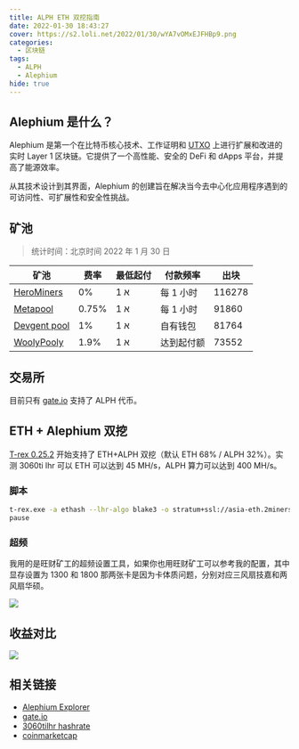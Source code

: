 ```yaml
---
title: ALPH ETH 双挖指南
date: 2022-01-30 18:43:27
cover: https://s2.loli.net/2022/01/30/wYA7vOMxEJFHBp9.png
categories:
  - 区块链
tags:
  - ALPH
  - Alephium
hide: true
---
```


## Alephium 是什么？

Alephium 是第一个在比特币核心技术、工作证明和 [UTXO](https://en.wikipedia.org/wiki/Unspent_transaction_output) 上进行扩展和改进的实时 Layer 1 区块链。它提供了一个高性能、安全的 DeFi 和 dApps 平台，并提高了能源效率。

从其技术设计到其界面，Alephium 的创建旨在解决当今去中心化应用程序遇到的可访问性、可扩展性和安全性挑战。

## 矿池

> 统计时间：北京时间 2022 年 1 月 30 日

| 矿池                                              | 费率   | 最低起付 | 付款频率   | 出块  |
| ------------------------------------------------- | ------ | -------- | ---------- | ----- |
| [HeroMiners](https://alephium.herominers.com/)    | 0%     | 1 א      | 每 1 小时  | 116278  |
| [Metapool](https://metapool.tech/)                | 0.75% | 1 א      | 每 1 小时  | 91860 |
| [Devgent pool](https://pool.devgent.net/mining)   | 1%     | 1 א      | 自有钱包   | 81764 |
| [WoolyPooly](https://woolypooly.com/zh/coin/alph) | 1.9%   | 1 א      | 达到起付额 | 73552 |

## 交易所

目前只有 [gate.io](https://www.gate.io/cn/myaccount/deposit/ALPH) 支持了 ALPH 代币。

## ETH + Alephium 双挖

[T-rex 0.25.2](https://github.com/trexminer/T-Rex/releases/tag/0.25.2) 开始支持了 ETH+ALPH 双挖（默认 ETH 68% / ALPH 32%）。实测 3060ti lhr 可以 ETH 可以达到 45 MH/s，ALPH 算力可以达到 400 MH/s。

### 脚本

```bash
t-rex.exe -a ethash --lhr-algo blake3 -o stratum+ssl://asia-eth.2miners.com:12020 -u nano_131cbg1qzxc6hye1iqd1duocmoxdjwthr1bmksnbfqcf8cq5hu8tf7krwp69 -p x -w luozhu001 --url2 stratum+tcp://hk.alephium.herominers.com:1199 --user2 19MiefHwqpTq5sgKkpQpA88XNubMiTeN4iQnmvhi4JNxA --pass2 x --proxy 127.0.0.1:1090
pause
```

### 超频

我用的是旺财矿工的超频设置工具，如果你也用旺财矿工可以参考我的配置，其中显存设置为 1300 和 1800 那两张卡是因为卡体质问题，分别对应三风扇技嘉和两风扇华硕。

![](https://cdn.jsdelivr.net/gh/youngjuning/images/202202081359496.png)

## 收益对比

![](https://s2.loli.net/2022/02/08/rxcSawMsAQBbmpk.png)

## 相关链接

- [Alephium Explorer](https://explorer.alephium.org/)
- [gate.io](https://www.gate.io/cn/myaccount/deposit/ALPH)
- [3060tilhr hashrate](https://www.hashrate.no/3060tilhr)
- [coinmarketcap](https://coinmarketcap.com/zh/currencies/alephium/)
